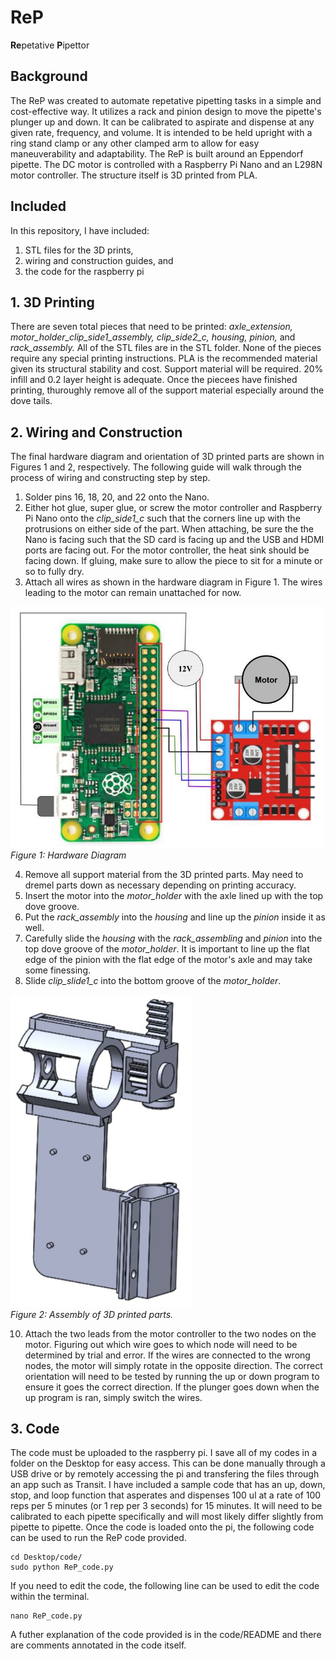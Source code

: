 # ReP
**Re**petative **P**ipettor

## Background
The ReP was created to automate repetative pipetting tasks in a simple and cost-effective way. It utilizes a rack and pinion design to move the pipette's plunger up and down. It can be calibrated to aspirate and dispense at any given rate, frequency, and volume. It is intended to be held upright with a ring stand clamp or any other clamped arm to allow for easy maneuverability and adaptability. The ReP is built around an Eppendorf pipette. The DC motor is controlled with a Raspberry Pi Nano and an L298N motor controller. The structure itself is 3D printed from PLA.

## Included
In this repository, I have included:
1. STL files for the 3D prints,
2. wiring and construction guides, and
3. the code for the raspberry pi

## 1. 3D Printing
There are seven total pieces that need to be printed: *axle_extension, motor_holder_clip_side1_assembly, clip_side2_c, housing, pinion,* and *rack_assembly.* All of the STL files are in the STL folder. None of the pieces require any special printing instructions. PLA is the recommended material given its structural stability and cost. Support material will be required. 20% infill and 0.2 layer height is adequate. Once the piecees have finished printing, thuroughly remove all of the support material especially around the dove tails. 

## 2. Wiring and Construction
The final hardware diagram and orientation of 3D printed parts are shown in Figures 1 and 2, respectively. The following guide will walk through the process of wiring and constructing step by step.

1. Solder pins 16, 18, 20, and 22 onto the Nano.
2. Either hot glue, super glue, or screw the motor controller and Raspberry Pi Nano onto the *clip_side1_c* such that the corners line up with the protrusions on either side of the part. When attaching, be sure the the Nano is facing such that the SD card is facing up and the USB and HDMI ports are facing out. For the motor controller, the heat sink should be facing down. If gluing, make sure to allow the piece to sit for a minute or so to fully dry.
3. Attach all wires as shown in the hardware diagram in Figure 1. The wires leading to the motor can remain unattached for now.

<img src="/readme_images/ReP_circuit.jpg" width="500"/>\
*Figure 1: Hardware Diagram*

4. Remove all support material from the 3D printed parts. May need to dremel parts down as necessary depending on printing accuracy.
5. Insert the motor into the *motor_holder* with the axle lined up with the top dove groove.
6. Put the *rack_assembly* into the *housing* and line up the *pinion* inside it as well.
7. Carefully slide the *housing* with the *rack_assembling* and *pinion* into the top dove groove of the *motor_holder*. It is important to line up the flat edge of the pinion with the flat edge of the motor's axle and may take some finessing.
8. Slide *clip_slide1_c* into the bottom groove of the *motor_holder*.

<img src="https://github.com/emmakn/ReP/blob/main/readme_images/assembly.JPG" height="500"/>\
*Figure 2: Assembly of 3D printed parts.*

10. Attach the two leads from the motor controller to the two nodes on the motor. Figuring out which wire goes to which node will need to be determined by trial and error. If the wires are connected to the wrong nodes, the motor will simply rotate in the opposite direction. The correct orientation will need to be tested by running the up or down program to ensure it goes the correct direction. If the plunger goes down when the up program is ran, simply switch the wires.

## 3. Code
The code must be uploaded to the raspberry pi. I save all of my codes in a folder on the Desktop for easy access. This can be done manually through a USB drive or by remotely accessing the pi and transfering the files through an app such as Transit. I have included a sample code that has an up, down, stop, and loop function that asperates and dispenses 100 ul at a rate of 100 reps per 5 minutes (or 1 rep per 3 seconds) for 15 minutes. It will need to be calibrated to each pipette specifically and will most likely differ slightly from pipette to pipette. Once the code is loaded onto the pi, the following code can be used to run the ReP code provided. 
~~~
cd Desktop/code/
sudo python ReP_code.py
~~~
If you need to edit the code, the following line can be used to edit the code within the terminal.
~~~
nano ReP_code.py
~~~
A futher explanation of the code provided is in the code/README and there are comments annotated in the code itself.
